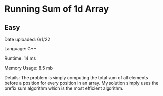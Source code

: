 
# Running Sum of 1d Array

## Easy

Date uploaded: 6/1/22

Language: C++

Runtime: 14 ms

Memory Usage: 8.5 mb

Details: The problem is simply computing the total sum of all elements before a position for every position in an array. My solution simply uses the prefix sum algorithm which is the most efficient algorithm.
